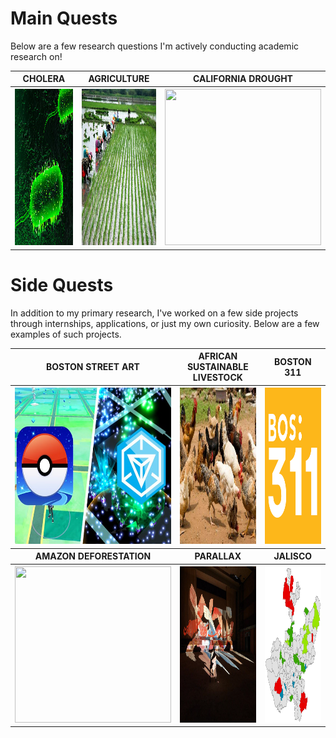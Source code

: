 # Main Quests

Below are a few research questions I'm actively conducting academic research on!
<br>
<table align="center">
  <tr>
  <th><b><center>     CHOLERA     </center></b></th>
  <th><b><center>     AGRICULTURE     </center></b></th>
  <th><b><center>     CALIFORNIA DROUGHT     </center></b></th>
  </tr>
  <tr>
  <th><a href="https://aish-venkat.github.io/gis/cholera/"><img src="/gis/cholera.jpg" width="250" height="250"></a></th>
  <th><a href="https://aish-venkat.github.io/gis/tn_ag/"><img src="/gis/tn_ag.jpg" width="250" height="250"></a></th>
  <th><a href="https://aish-venkat.github.io/gis/ca_drought/"><img src="/gis/ca_drought.jpg" width="250" height="250"></a></th>
  </tr>
</table>
  
# Side Quests


In addition to my primary research, I've worked on a few side projects through internships, applications, or just my own curiosity. Below are a few examples of such projects.


<table align="center">
  <tr>
  <th><b><center>     BOSTON STREET ART     </center></b></th>
  <th><b><center>     AFRICAN SUSTAINABLE LIVESTOCK     </center></b></th>
  <th><b><center>     BOSTON 311     </center></b></th>
  </tr>
  <tr>
  <th><a href="https://aish-venkat.github.io/gis/bos_art/"><img src="/gis/bos_art.jpg" width="250" height="250"></a></th>
  <th><a href="https://aish-venkat.github.io/gis/asl2050/"><img src="/gis/asl2050.jpg" width="250" height="250"></a></th>
  <th><a href="https://aish-venkat.github.io/gis/bos311/"><img src="/gis/bos311.png" width="250" height="250"></a></th>
  </tr>
  <tr>
  <th><b><center>     AMAZON DEFORESTATION     </center></b></th>
  <th><b><center>     PARALLAX    </center></b></th>
  <th><b><center>     JALISCO     </center></b></th>
  </tr>
  <tr>
  <th><a href="https://aish-venkat.github.io/gis/amazon/"><img src="/gis/amazon.jpg" width="250" height="250"></a></th>
  <th><a href="https://aish-venkat.github.io/gis/parallax/"><img src="/gis/parallax.jpg" width="250" height="250"></a></th>
  <th><a href="https://aish-venkat.github.io/gis/jalisco/"><img src="/gis/jalisco-01.jpg" width="250" height="250"></a></th>
  </tr>
  <tr>
  </tr>
</table>
